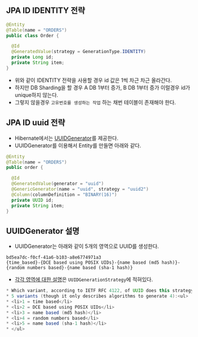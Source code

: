 ## JPA ID IDENTITY 전략

```java
@Entity
@Table(name = "ORDERS")
public class Order {

  @Id
  @GeneratedValue(strategy = GenerationType.IDENTITY)
  private Long id;
  private String item;
}
```

- 위와 같이 IDENTITY 전략을 사용할 경우 id 값은 1씩 차근 차근 올라간다.
- 하지만 DB Sharding을 할 경우 A DB 1부터 증가, B DB 1부터 증가 이럴경우 id가 unique하지 않는다.
- 그렇지 않을경우 `고유번호를 생성하는 작업` 하는 채번 테이블이 존재해야 한다.

## JPA ID uuid 전략
- Hibernate에서는 [UUIDGenerator](https://github.com/hibernate/hibernate-orm/blob/9b00aaf9a55f9879a512b34c13dd25425264494b/hibernate-core/src/main/java/org/hibernate/id/factory/internal/DefaultIdentifierGeneratorFactory.java#L64)를 제공한다.
- UUIDGenerator를 이용해서 Entity를 만들면 아래와 같다.

```java
@Entity
@Table(name = "ORDERS")
public order {

  @Id
  @GeneratedValue(generator = "uuid")
  @GenericGenerator(name = "uuid", strategy = "uuid2")
  @Column(columnDefinition = "BINARY(16)")
  private UUID id;
  private String item;
}
```

## UUIDGenerator 설명
- UUIDGenerator는 아래와 같이 5개의 영역으로 UUID를 생성한다.

```
bd5ea7dc-f0cf-41a6-b103-a8e6774971a3
{time_based}-{DCE based using POSIX UIDs}-{name based (md5 hash)}-{random numbers based}-{name based (sha-1 hash)}
```

- [각각 영역에 대한 설명](https://github.com/hibernate/hibernate-orm/blob/9b00aaf9a55f9879a512b34c13dd25425264494b/hibernate-core/src/main/java/org/hibernate/id/UUIDGenerationStrategy.java#L21-L28)은 `UUIDGenerationStrategy`에 적혀있다.

```java
* Which variant, according to IETF RFC 4122, of UUID does this strategy generate?  RFC 4122 defines
* 5 variants (though it only describes algorithms to generate 4):<ul>
* <li>1 = time based</li>
* <li>2 = DCE based using POSIX UIDs</li>
* <li>3 = name based (md5 hash)</li>
* <li>4 = random numbers based</li>
* <li>5 = name based (sha-1 hash)</li>
* </ul>
```